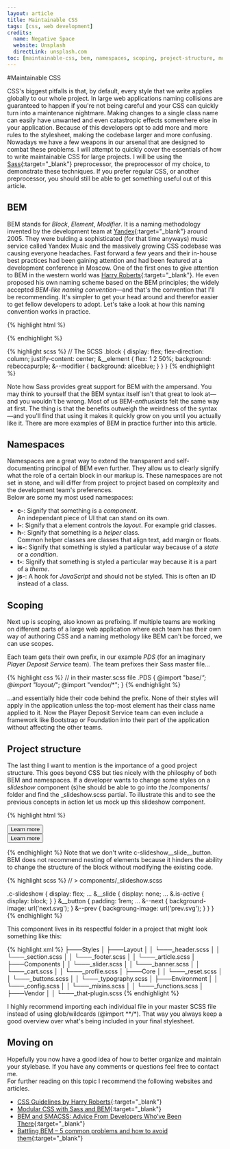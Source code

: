 ```yaml
---
layout: article
title: Maintainable CSS
tags: [css, web development]
credits: 
  name: Negative Space
  website: Unsplash
  directLink: unsplash.com
toc: [maintainable-css, bem, namespaces, scoping, project-structure, moving-on]
---
```


#Maintainable CSS

CSS's biggest pitfalls is that, by default, every style that we write applies globally to our whole project. In large web applications naming collisions are guaranteed to happen if you're not being careful and your CSS can quickly turn into a maintenance nightmare. Making changes to a single class name can easily have unwanted and even catastropic effects somewhere else in your application. Because of this developers opt to add more and more rules to the stylesheet, making the codebase larger and more confusing. Nowadays we have a few weapons in our arsenal that are designed to combat these problems. I will attempt to quickly cover the essentials of how to write maintainable CSS for large projects. I will be using the [Sass](http://sass-lang.com){:target="_blank"} preprocessor, the preprocessor of my choice, to demonstrate these techniques. If you prefer regular CSS, or another preprocessor, you should still be able to get something useful out of this article.

BEM
---

BEM stands for *Block*, *Element*, *Modifier*. It is a naming methodology invented by the development team at [Yandex](http://yandex.com){:target="_blank"} around 2005. They were bulding a sophisticated (for that time anyways) music service called Yandex Music and the massively growing CSS codebase was causing everyone headaches. Fast forward a few years and their in-house best practices had been gaining attention and had been featured at a development conference in Moscow. One of the first ones to give attention to BEM in the western world was [Harry Roberts](http://csswizardry.com){:target="_blank"}. He even proposed his own naming scheme based on the BEM principles; the widely accepted *BEM-like naming convention*—and that's the convention that I'll be recommending. It's simpler to get your head around and therefor easier to get fellow developers to adopt. Let's take a look at how this naming convention works in practice.

{% highlight html %}
<!-- The HTML -->
<div class="block">
  <div class="block__element"></div>
  <div class="block__element--modifer"></div>
</div>
{% endhighlight %}

{% highlight scss %}
// The SCSS
.block {
  display: flex;
  flex-direction: column;
  justify-content: center;
  &__element {
    flex: 1 2 50%;
    background: rebeccapurple;
    &--modifier {
      background: aliceblue;
    }
  }
}
{% endhighlight %}

Note how Sass provides great support for BEM with the ampersand. You may think to yourself that the BEM syntax itself isn't that great to look at—and you wouldn't be wrong. Most of us BEM-*enthusiasts* felt the same way at first. The thing is that the benefits outweigh the weirdness of the syntax—and you'll find that using it makes it quickly grow on you until you actually like it. There are more examples of BEM in practice further into this article.

Namespaces
---

Namespaces are a great way to extend the transparent and self-documenting principal of BEM even further. They allow us to clearly signify what the role of a certain block in our markup is. These namespaces are not set in stone, and will differ from project to project based on complexity and the development team's preferences. <br /> Below are some my most used namespaces:

* **c-**: Signify that something is a *component*. <br/> An independant piece of UI that can stand on its own.
* **l-**: Signify that a element controls the *layout*. For example grid classes.
* **h-**: Signify that something is a *helper* class. <br/> Common helper classes are classes that align text, add margin or floats.
* **is-**: Signify that something is styled a particular way because of a *state* or a *condition*.
* **t-**: Signify that something is styled a particular way because it is a part of a *theme*.
* **js-**: A hook for *JavaScript* and should not be styled. This is often an ID instead of a class.

Scoping
---
Next up is scoping, also known as prefixing. If multiple teams are working on different parts of a large web application where each team has their own way of authoring CSS and a naming methology like BEM can't be forced, we can use scopes.

Each team gets their own prefix, in our example *PDS* (for an imaginary *Player Deposit Service* team). The team prefixes their Sass master file...

{% highlight css %}
// in their master.scss file
.PDS {
  @import "base/*";
  @import "layout/*";
  @import "vendor/*";
}
{% endhighlight %}

...and essentially hide their code behind the prefix. None of their styles will apply in the application unless the top-most element has their class name applied to it. Now the Player Deposit Service team can even include a framework like Bootstrap or Foundation into their part of the application without affecting the other teams.

Project structure
---

The last thing I want to mention is the importance of a good project structure. This goes beyond CSS but ties nicely with the philosphy of both BEM and namespaces. If a developer wants to change some styles on a *slideshow* component (s)he should be able to go into the <span class="h-mono">/components/</span> folder and find the <span class="h-mono">_slideshow.scss</span> partial. To illustrate this and to see the previous concepts in action let us mock up this slideshow component.

{% highlight html %}
<div class="c-slideshow" id="js-slideshow">
  <div class="c-slideshow__slide">
    <button class="c-slideshow__button">Learn more</button>
  </div>
  <div class="c-slideshow__slide is-active">
    <button class="c-slideshow__button">Learn more</button>
  </div>
</div>

{% endhighlight  %}
Note that we don't write <span class="h-mono">c-slideshow__slide__button</span>.
BEM does not recommend nesting of elements because it hinders the ability to change the structure of the block without modifying the existing code.

{% highlight scss %}
// > components/_slideshow.scss

.c-slideshow {
  display: flex;
  …
  &__slide {
    display: none;
    …
    &.is-active {
      display: block;
    }
  }
  &__button {
    padding: 1rem;
    …
    &--next {
      background-image: url('next.svg');
    }
    &--prev {
      backgroung-image: url('prev.svg');
    }
  }
}
{% endhighlight %}

This component lives in its respectful folder in a project that might look something like this:

{% highlight xml %}
├───Styles
│   ├───Layout
│   │   └───_header.scss
│   │   └───_section.scss
│   │   └───_footer.scss
│   │   └───_article.scss
│   ├───Components
│   │   └───_slider.scss
│   │   └───_banner.scss
│   │   └───_cart.scss
│   │   └───_profile.scss
│   ├───Core
│   │   └───_reset.scss
│   │   └───_buttons.scss
│   │   └───_typography.scss
│   ├───Environment
│   │   └───_config.scss
│   │   └───_mixins.scss
│   │   └───_functions.scss
│   ├───Vendor
│   │   └───_that-plugin.scss
{% endhighlight %}

I highly recommend importing each individual file in your master SCSS file instead of using glob/wildcards <span class="h-mono">(@import \*\*/*)</span>. That way you always keep a good overview over what's being included in your final stylesheet.

Moving on
---

Hopefully you now have a good idea of how to better organize and maintain your stylebase. If you have any comments or questions feel free to contact me. <br /> For further reading on this topic I recommend the following websites and articles.

- [CSS Guidelines by Harry Roberts](http://cssguidelin.es){:target="_blank"}
- [Modular CSS with Sass and BEM](http://www.mathayward.com/modular-css-with-sass-and-bem){:target="_blank"}
- [BEM and SMACSS: Advice From Developers Who’ve Been There](http://www.sitepoint.com/bem-smacss-advice-from-developers){:target="_blank"}
- [Battling BEM – 5 common problems and how to avoid them](https://medium.com/fed-or-dead/battling-bem-5-common-problems-and-how-to-avoid-them-5bbd23dee319){:target="_blank"}